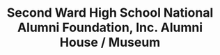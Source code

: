 ---
layout: repo
title: "Second Ward High School National Alumni Foundation, Inc. Alumni House / Museum"
id: 4813
permalink: repos/4813/
---